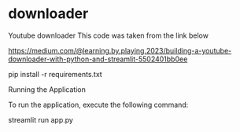 # downloader
Youtube downloader
This code was taken from the link below


https://medium.com/@learning.by.playing.2023/building-a-youtube-downloader-with-python-and-streamlit-5502401bb0ee

pip install -r requirements.txt


Running the Application

To run the application, execute the following command:

streamlit run app.py 
